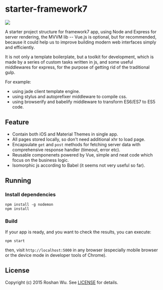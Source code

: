 starter-framework7
===

![](https://raw.githubusercontent.com/roshanca/starter-framework7/master/public/img/logo.png)

A starter project structure for framework7 app, using Node and Express for server rendering, the MVVM lib -- Vue.js is optional, but for recommended, because it could help us to improve building modern web interfaces simply and efficiently.

It is not only a template boilerplate, but a toolkit for development, which is made by a series of custom tasks written in js, and some useful middlewares for express, for the purpose of getting rid of the traditional gulp.

For example:

+ using jade client template engine.
+ using stylus and autoprefixer middleware to compile css.
+ using browserify and babelify middleware to transform ES6/ES7 to ES5 code.

Feature
----

+ Contain both iOS and Material Themes in single app.
+ All pages stored locally, so don't need additional xhr to load page.
+ Encapsulate `get` and `post` methods for fetching server data with comprehensive response handler (timeout, error etc).
+ Reusable componenets powered by Vue, simple and neat code which focus on the business logic.
+ Isomorphic js according to Babel (it seems not very useful so far).

Running
----

### Install dependencies
    npm install -g nodemon
    npm install

### Build

If your app is ready, and you want to check the results, you can execute:

    npm start
    
then, visit `http://localhost:5000` in any browser (especially mobile browser or the device mode in developer tools of Chrome).

License
----

Copyright (c) 2015 Roshan Wu. See [LICENSE](https://github.com/roshanca/starter-framework7/blob/master/LICENSE) for details.
